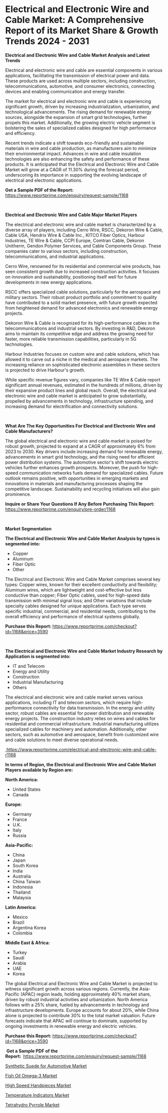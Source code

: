 <p><h1>Electrical and Electronic Wire and Cable Market: A Comprehensive Report of its Market Share & Growth Trends 2024 - 2031</h1></p><p><strong>Electrical and Electronic Wire and Cable Market Analysis and Latest Trends</strong></p>
<p><p>Electrical and electronic wire and cable are essential components in various applications, facilitating the transmission of electrical power and data. These products are used across multiple sectors, including construction, telecommunications, automotive, and consumer electronics, connecting devices and enabling communication and energy transfer.</p><p>The market for electrical and electronic wire and cable is experiencing significant growth, driven by increasing industrialization, urbanization, and technological advancements. The rising demand for renewable energy sources, alongside the expansion of smart grid technologies, further propels this market. Additionally, the growing electric vehicle segment is bolstering the sales of specialized cables designed for high performance and efficiency.</p><p>Recent trends indicate a shift towards eco-friendly and sustainable materials in wire and cable production, as manufacturers aim to minimize their environmental impact. Advances in wire and cable insulation technologies are also enhancing the safety and performance of these products. It is anticipated that the Electrical and Electronic Wire and Cable Market will grow at a CAGR of 11.30% during the forecast period, underscoring its importance in supporting the evolving landscape of electrical and electronic applications.</p></p>
<p><strong>Get a Sample PDF of the Report:&nbsp;</strong> <a href="https://www.reportprime.com/enquiry/request-sample/1168">https://www.reportprime.com/enquiry/request-sample/1168</a></p>
<p>&nbsp;</p>
<p><strong>Electrical and Electronic Wire and Cable Major Market Players</strong></p>
<p><p>The electrical and electronic wire and cable market is characterized by a diverse array of players, including Cerro Wire, RSCC, Dekoron Wire & Cable, Cable USA, Hendrix Wire & Cable Inc., KITCO Fiber Optics, Harbour Industries, TE Wire & Cable, CCPI Europe, Comtran Cable, Dekoron Unitherm, Gendon Polymer Services, and Cable Components Group. These companies cater to various sectors, including construction, telecommunications, and industrial applications.</p><p>Cerro Wire, renowned for its residential and commercial wire products, has seen consistent growth due to increased construction activities. It focuses on innovation and sustainability, positioning itself well for future developments in new energy applications.</p><p>RSCC offers specialized cable solutions, particularly for the aerospace and military sectors. Their robust product portfolio and commitment to quality have contributed to a solid market presence, with future growth expected from heightened demand for advanced electronics and renewable energy projects.</p><p>Dekoron Wire & Cable is recognized for its high-performance cables in the telecommunications and industrial sectors. By investing in R&D, Dekoron aims to maintain its competitive edge and address the growing need for faster, more reliable transmission capabilities, particularly in 5G technologies.</p><p>Harbour Industries focuses on custom wire and cable solutions, which has allowed it to carve out a niche in the medical and aerospace markets. The increasing reliance on sophisticated electronic assemblies in these sectors is projected to drive Harbour's growth.</p><p>While specific revenue figures vary, companies like TE Wire & Cable report significant annual revenues, estimated in the hundreds of millions, driven by their expansive product lines and global reach. Overall, the electrical and electronic wire and cable market is anticipated to grow substantially, propelled by advancements in technology, infrastructure spending, and increasing demand for electrification and connectivity solutions.</p></p>
<p>&nbsp;</p>
<p><strong>What Are The Key Opportunities For Electrical and Electronic Wire and Cable Manufacturers?</strong></p>
<p><p>The global electrical and electronic wire and cable market is poised for robust growth, projected to expand at a CAGR of approximately 6% from 2023 to 2030. Key drivers include increasing demand for renewable energy, advancements in smart grid technology, and the rising need for efficient power distribution systems. The automotive sector's shift towards electric vehicles further enhances growth prospects. Moreover, the push for high-speed communication networks fuels demand for specialized cables. Future outlook remains positive, with opportunities in emerging markets and innovations in materials and manufacturing processes shaping the competitive landscape. Sustainability and recycling initiatives will also gain prominence.</p></p>
<p><strong>Inquire or Share Your Questions If Any Before Purchasing This Report:</strong> <a href="https://www.reportprime.com/enquiry/pre-order/1168">https://www.reportprime.com/enquiry/pre-order/1168</a></p>
<p>&nbsp;</p>
<p><strong>Market Segmentation</strong></p>
<p><strong>The Electrical and Electronic Wire and Cable Market Analysis by types is segmented into:</strong></p>
<p><ul><li>Copper</li><li>Aluminum</li><li>Fiber Optic</li><li>Other</li></ul></p>
<p><p>The Electrical and Electronic Wire and Cable Market comprises several key types: Copper wires, known for their excellent conductivity and flexibility; Aluminum wires, which are lightweight and cost-effective but less conductive than copper; Fiber Optic cables, used for high-speed data transmission with minimal signal loss; and Other variations that include specialty cables designed for unique applications. Each type serves specific industrial, commercial, and residential needs, contributing to the overall efficiency and performance of electrical systems globally.</p></p>
<p><strong>Purchase this Report:&nbsp;</strong><a href="https://www.reportprime.com/checkout?id=1168&price=3590">https://www.reportprime.com/checkout?id=1168&price=3590</a></p>
<p>&nbsp;</p>
<p><strong>The Electrical and Electronic Wire and Cable Market Industry Research by Application is segmented into:</strong></p>
<p><ul><li>IT and Telecom</li><li>Energy and Utility</li><li>Construction</li><li>Industrial Manufacturing</li><li>Others</li></ul></p>
<p><p>The electrical and electronic wire and cable market serves various applications, including IT and telecom sectors, which require high-performance connectivity for data transmission. In the energy and utility sector, robust cables are essential for power distribution and renewable energy projects. The construction industry relies on wires and cables for residential and commercial infrastructure. Industrial manufacturing utilizes specialized cables for machinery and automation. Additionally, other sectors, such as automotive and aerospace, benefit from customized wire and cable solutions to meet diverse operational needs.</p></p>
<p><a href="https://www.reportprime.com/electrical-and-electronic-wire-and-cable-r1168">&nbsp;https://www.reportprime.com/electrical-and-electronic-wire-and-cable-r1168</a></p>
<p><strong>In terms of Region, the Electrical and Electronic Wire and Cable Market Players available by Region are:</strong></p>
<p>
    <p> <strong> North America: </strong>
        <ul>
            <li>United States</li>
            <li>Canada</li>
        </ul>
        </p> 
    <p> <strong> Europe: </strong>
        <ul>
            <li>Germany</li>
            <li>France</li>
            <li>U.K.</li>
            <li>Italy</li>
            <li>Russia</li>
        </ul>
        </p> 
    <p> <strong> Asia-Pacific: </strong>
        <ul>
            <li>China</li>
            <li>Japan</li>
            <li>South Korea</li>
            <li>India</li>
            <li>Australia</li>
            <li>China Taiwan</li>
            <li>Indonesia</li>
            <li>Thailand</li>
            <li>Malaysia</li>
        </ul>
        </p> 
    <p> <strong> Latin America: </strong>
        <ul>
            <li>Mexico</li>
            <li>Brazil</li>
            <li>Argentina Korea</li>
            <li>Colombia</li>
        </ul>
        </p> 
    <p> <strong> Middle East & Africa: </strong>
        <ul>
            <li>Turkey</li>
            <li>Saudi</li>
            <li>Arabia</li>
            <li>UAE</li>
            <li>Korea</li>
        </ul>
    </p>
    </p>
<p><p>The global Electrical and Electronic Wire and Cable Market is projected to witness significant growth across various regions. Currently, the Asia-Pacific (APAC) region leads, holding approximately 40% market share, driven by robust industrial activities and urbanization. North America follows with a 25% share, fueled by advancements in technology and infrastructure developments. Europe accounts for about 20%, while China alone is projected to contribute 30% to the total market valuation. Future forecasts indicate that APAC will continue to dominate, supported by ongoing investments in renewable energy and electric vehicles.</p></p>
<p><strong>Purchase this Report: </strong><a href="https://www.reportprime.com/checkout?id=1168&price=3590">https://www.reportprime.com/checkout?id=1168&price=3590</a></p>
<p>&nbsp;<strong>Get a Sample PDF of the Report:&nbsp;&nbsp;</strong><a href="https://www.reportprime.com/enquiry/request-sample/1168">https://www.reportprime.com/enquiry/request-sample/1168</a></p>
<p><strong></strong></p>
<p><p><a href="https://issuu.com/reportprime-2/docs/synthetic-suede-for-automotive-mark_6c6e1e5506a9f7">Synthetic Suede for Automotive Market</a></p><p><a href="https://issuu.com/reportprime-2/docs/fish-oil-omega-3-market-size-2030.p_fde49c8333620e">Fish Oil Omega-3 Market</a></p><p><a href="https://medium.com/@hassen.nww/strategic-roadmap-global-high-speed-handpieces-market-insights-and-opportunities-2024-2031-a4a17897ba5f">High Speed Handpieces Market</a></p><p><a href="https://medium.com/@adribbs56546/temperature-indicators-industry-forecast-market-shifts-and-strategic-imperatives-2024-2031-e709d148c722">Temperature Indicators Market</a></p><p><a href="https://www.linkedin.com/pulse/tetrahydro-pyrrole-market-size-growing-cagr-144-report-covers-y7p9f?trackingId=YLIzFBHpRHazNh91eZceTg%3D%3D">Tetrahydro Pyrrole Market</a></p></p>